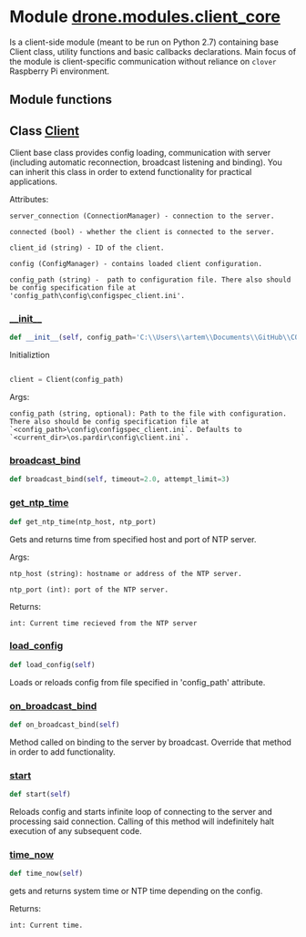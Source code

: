 # Module [drone.modules.client_core](../../../drone/modules/client_core.py)

Is a client-side module (meant to be run on Python 2.7) containing base Client class, utility functions and basic callbacks declarations. Main focus of the module is client-specific communication without reliance on `clover` Raspberry Pi environment.

## Module functions
## Class [Client](../../../drone/modules/client_core.py#L29)
Client base class provides config loading, communication with server (including automatic reconnection, broadcast listening and binding). You can inherit this class in order to extend functionality for practical applications.

Attributes:
    server_connection (ConnectionManager) - connection to the server.
    connected (bool) - whether the client is connected to the server.
    client_id (string) - ID of the client.
    config (ConfigManager) - contains loaded client configuration.
    config_path (string) -  path to configuration file. There also should be config specification file at 'config_path\config\configspec_client.ini'.
### [\_\_init\_\_](../../../drone/modules/client_core.py#L41)
```py
def __init__(self, config_path='C:\\Users\\artem\\Documents\\GitHub\\COEX-clever-swarm\\clever-show\\drone\\modules\\..\\config\\client.ini')
```
Initializtion
```python
client = Client(config_path)
```

Args:
    config_path (string, optional): Path to the file with configuration.  There also should be config specification file at `<config_path>\config\configspec_client.ini`. Defaults to `<current_dir>\os.pardir\config\client.ini`.
### [broadcast\_bind](../../../drone/modules/client_core.py#L174)
```py
def broadcast_bind(self, timeout=2.0, attempt_limit=3)
```

### [get\_ntp\_time](../../../drone/modules/client_core.py#L85)
```py
def get_ntp_time(ntp_host, ntp_port)
```
Gets and returns time from specified host and port of NTP server.

Args:
    ntp_host (string): hostname or address of the NTP server.
    ntp_port (int): port of the NTP server.

Returns:
    int: Current time recieved from the NTP server
### [load\_config](../../../drone/modules/client_core.py#L66)
```py
def load_config(self)
```
Loads or reloads config from file specified in 'config_path' attribute.
### [on\_broadcast\_bind](../../../drone/modules/client_core.py#L211)
```py
def on_broadcast_bind(self)
```
Method called on binding to the server by broadcast. Override that method in order to add functionality.
### [start](../../../drone/modules/client_core.py#L118)
```py
def start(self)
```
Reloads config and starts infinite loop of connecting to the server and processing said connection. Calling of this method will indefinitely halt execution of any subsequent code.
### [time\_now](../../../drone/modules/client_core.py#L106)
```py
def time_now(self)
```
gets and returns system time or NTP time depending on the config.

Returns:
    int: Current time.


